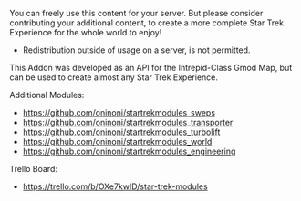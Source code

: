 You can freely use this content for your server. But please consider contributing your additional content, to create a more complete Star Trek Experience for the whole world to enjoy!
- Redistribution outside of usage on a server, is not permitted.

This Addon was developed as an API for the Intrepid-Class Gmod Map, but can be used to create almost any Star Trek Experience.

Additional Modules:
- https://github.com/oninoni/startrekmodules_sweps
- https://github.com/oninoni/startrekmodules_transporter
- https://github.com/oninoni/startrekmodules_turbolift
- https://github.com/oninoni/startrekmodules_world
- https://github.com/oninoni/startrekmodules_engineering

Trello Board:
- https://trello.com/b/OXe7kwID/star-trek-modules
